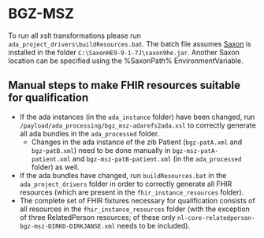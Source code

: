 # BGZ-MSZ

To run all xslt transformations please run `ada_project_drivers\buildResources.bat`. The batch file assumes [Saxon](http://saxon.sourceforge.net) is installed in the folder `C:\SaxonHE9-9-1-7J\saxon9he.jar`. Another Saxon location can be specified using the %SaxonPath% EnvironmentVariable.

## Manual steps to make FHIR resources suitable for qualification

* If the ada instances (in the `ada_instance` folder) have been changed, run `/payload/ada_processing/bgz_msz-adarefs2ada.xsl` to correctly generate all ada bundles in the `ada_processed` folder.
    * Changes in the ada instance of the zib Patient (`bgz-patA.xml` and `bgz-patB.xml`) need to be done manually in `bgz-msz-patA-patient.xml` and `bgz-msz-patB-patient.xml` (in the `ada_processed` folder) as well.
* If the ada bundles have changed, run `buildResources.bat` in the `ada_project_drivers` folder in order to correctly generate all FHIR resources (which are present in the `fhir_instance_resources` folder).
* The complete set of FHIR fixtures necessary for qualification consists of all resources in the `fhir_instance_resources` folder (with the exception of three RelatedPerson resources; of these only `nl-core-relatedperson-bgz-msz-DIRKD-DIRKJANSE.xml` needs to be included).